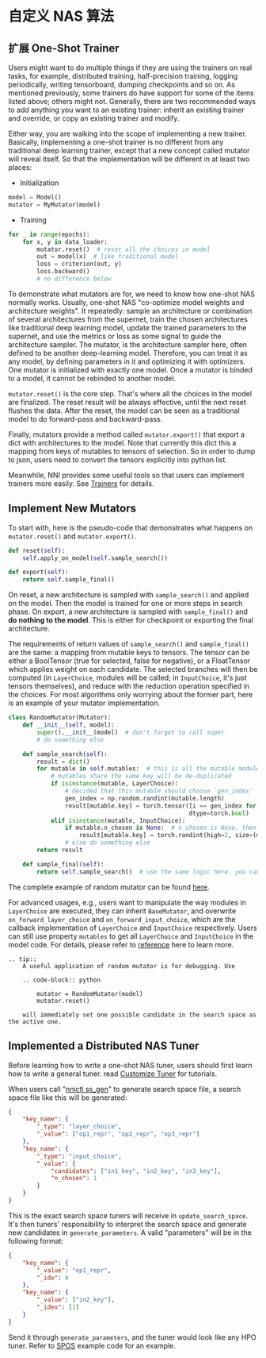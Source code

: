 # 自定义 NAS 算法

## 扩展 One-Shot Trainer

Users might want to do multiple things if they are using the trainers on real tasks, for example, distributed training, half-precision training, logging periodically, writing tensorboard, dumping checkpoints and so on. As mentioned previously, some trainers do have support for some of the items listed above; others might not. Generally, there are two recommended ways to add anything you want to an existing trainer: inherit an existing trainer and override, or copy an existing trainer and modify.

Either way, you are walking into the scope of implementing a new trainer. Basically, implementing a one-shot trainer is no different from any traditional deep learning trainer, except that a new concept called mutator will reveal itself. So that the implementation will be different in at least two places:

* Initialization

```python
model = Model()
mutator = MyMutator(model)
```

* Training

```python
for _ in range(epochs):
    for x, y in data_loader:
        mutator.reset()  # reset all the choices in model
        out = model(x)  # like traditional model
        loss = criterion(out, y)
        loss.backward()
        # no difference below
```

To demonstrate what mutators are for, we need to know how one-shot NAS normally works. Usually, one-shot NAS "co-optimize model weights and architecture weights". It repeatedly: sample an architecture or combination of several architectures from the supernet, train the chosen architectures like traditional deep learning model, update the trained parameters to the supernet, and use the metrics or loss as some signal to guide the architecture sampler. The mutator, is the architecture sampler here, often defined to be another deep-learning model. Therefore, you can treat it as any model, by defining parameters in it and optimizing it with optimizers. One mutator is initialized with exactly one model. Once a mutator is binded to a model, it cannot be rebinded to another model.

`mutator.reset()` is the core step. That's where all the choices in the model are finalized. The reset result will be always effective, until the next reset flushes the data. After the reset, the model can be seen as a traditional model to do forward-pass and backward-pass.

Finally, mutators provide a method called `mutator.export()` that export a dict with architectures to the model. Note that currently this dict this a mapping from keys of mutables to tensors of selection. So in order to dump to json, users need to convert the tensors explicitly into python list.

Meanwhile, NNI provides some useful tools so that users can implement trainers more easily. See [Trainers](./NasReference.md#trainers) for details.

## Implement New Mutators

To start with, here is the pseudo-code that demonstrates what happens on `mutator.reset()` and `mutator.export()`.

```python
def reset(self):
    self.apply_on_model(self.sample_search())
```

```python
def export(self):
    return self.sample_final()
```

On reset, a new architecture is sampled with `sample_search()` and applied on the model. Then the model is trained for one or more steps in search phase. On export, a new architecture is sampled with `sample_final()` and **do nothing to the model**. This is either for checkpoint or exporting the final architecture.

The requirements of return values of `sample_search()` and `sample_final()` are the same: a mapping from mutable keys to tensors. The tensor can be either a BoolTensor (true for selected, false for negative), or a FloatTensor which applies weight on each candidate. The selected branches will then be computed (in `LayerChoice`, modules will be called; in `InputChoice`, it's just tensors themselves), and reduce with the reduction operation specified in the choices. For most algorithms only worrying about the former part, here is an example of your mutator implementation.

```python
class RandomMutator(Mutator):
    def __init__(self, model):
        super().__init__(model)  # don't forget to call super
        # do something else

    def sample_search(self):
        result = dict()
        for mutable in self.mutables:  # this is all the mutable modules in user model
            # mutables share the same key will be de-duplicated
            if isinstance(mutable, LayerChoice):
                # decided that this mutable should choose `gen_index`
                gen_index = np.random.randint(mutable.length)
                result[mutable.key] = torch.tensor([i == gen_index for i in range(mutable.length)], 
                                                   dtype=torch.bool)
            elif isinstance(mutable, InputChoice):
                if mutable.n_chosen is None:  # n_chosen is None, then choose any number
                    result[mutable.key] = torch.randint(high=2, size=(mutable.n_candidates,)).view(-1).bool()
                # else do something else
        return result

    def sample_final(self):
        return self.sample_search()  # use the same logic here. you can do something different
```

The complete example of random mutator can be found [here](https://github.com/microsoft/nni/blob/master/src/sdk/pynni/nni/nas/pytorch/random/mutator.py).

For advanced usages, e.g., users want to manipulate the way modules in `LayerChoice` are executed, they can inherit `BaseMutator`, and overwrite `on_forward_layer_choice` and `on_forward_input_choice`, which are the callback implementation of `LayerChoice` and `InputChoice` respectively. Users can still use property `mutables` to get all `LayerChoice` and `InputChoice` in the model code. For details, please refer to [reference](https://github.com/microsoft/nni/tree/master/src/sdk/pynni/nni/nas/pytorch) here to learn more.

```eval_rst
.. tip::
    A useful application of random mutator is for debugging. Use

    .. code-block:: python

        mutator = RandomMutator(model)
        mutator.reset()

    will immediately set one possible candidate in the search space as the active one.
```

## Implemented a Distributed NAS Tuner

Before learning how to write a one-shot NAS tuner, users should first learn how to write a general tuner. read [Customize Tuner](../Tuner/CustomizeTuner.md) for tutorials.

When users call "[nnictl ss_gen](../Tutorial/Nnictl.md)" to generate search space file, a search space file like this will be generated:

```json
{
    "key_name": {
        "_type": "layer_choice",
        "_value": ["op1_repr", "op2_repr", "op3_repr"]
    },
    "key_name": {
        "_type": "input_choice",
        "_value": {
            "candidates": ["in1_key", "in2_key", "in3_key"],
            "n_chosen": 1
        }
    }
}
```

This is the exact search space tuners will receive in `update_search_space`. It's then tuners' responsibility to interpret the search space and generate new candidates in `generate_parameters`. A valid "parameters" will be in the following format:

```json
{
    "key_name": {
        "_value": "op1_repr",
        "_idx": 0
    },
    "key_name": {
        "_value": ["in2_key"],
        "_idex": [1]
    }
}
```

Send it through `generate_parameters`, and the tuner would look like any HPO tuner. Refer to [SPOS](./SPOS.md) example code for an example.